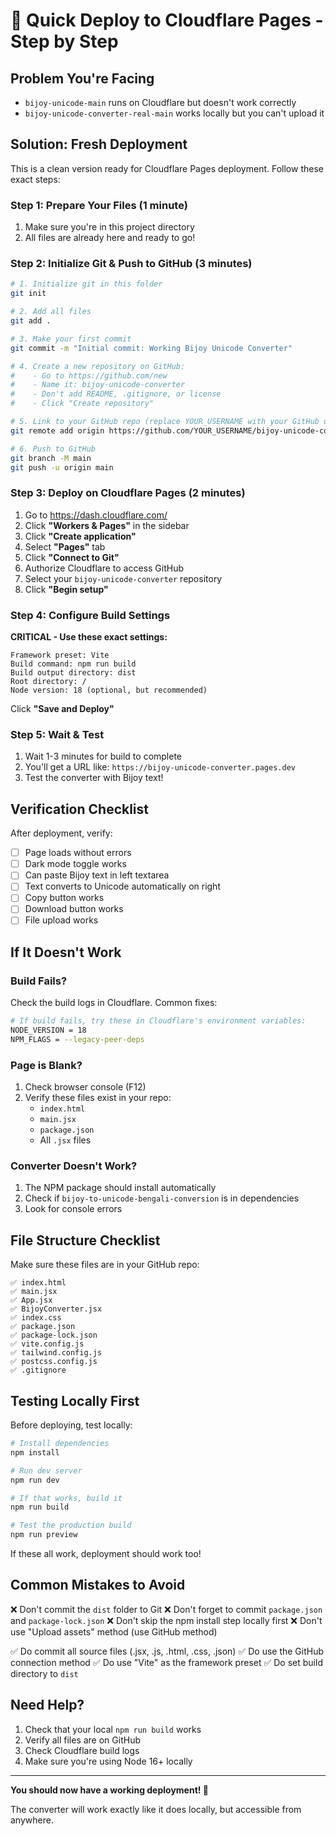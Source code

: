 # 🚀 Quick Deploy to Cloudflare Pages - Step by Step

## Problem You're Facing
- `bijoy-unicode-main` runs on Cloudflare but doesn't work correctly
- `bijoy-unicode-converter-real-main` works locally but you can't upload it

## Solution: Fresh Deployment

This is a clean version ready for Cloudflare Pages deployment. Follow these exact steps:

### Step 1: Prepare Your Files (1 minute)

1. Make sure you're in this project directory
2. All files are already here and ready to go!

### Step 2: Initialize Git & Push to GitHub (3 minutes)

```bash
# 1. Initialize git in this folder
git init

# 2. Add all files
git add .

# 3. Make your first commit
git commit -m "Initial commit: Working Bijoy Unicode Converter"

# 4. Create a new repository on GitHub:
#    - Go to https://github.com/new
#    - Name it: bijoy-unicode-converter
#    - Don't add README, .gitignore, or license
#    - Click "Create repository"

# 5. Link to your GitHub repo (replace YOUR_USERNAME with your GitHub username)
git remote add origin https://github.com/YOUR_USERNAME/bijoy-unicode-converter.git

# 6. Push to GitHub
git branch -M main
git push -u origin main
```

### Step 3: Deploy on Cloudflare Pages (2 minutes)

1. Go to https://dash.cloudflare.com/
2. Click **"Workers & Pages"** in the sidebar
3. Click **"Create application"**
4. Select **"Pages"** tab
5. Click **"Connect to Git"**
6. Authorize Cloudflare to access GitHub
7. Select your `bijoy-unicode-converter` repository
8. Click **"Begin setup"**

### Step 4: Configure Build Settings

**CRITICAL - Use these exact settings:**

```
Framework preset: Vite
Build command: npm run build
Build output directory: dist
Root directory: /
Node version: 18 (optional, but recommended)
```

Click **"Save and Deploy"**

### Step 5: Wait & Test

1. Wait 1-3 minutes for build to complete
2. You'll get a URL like: `https://bijoy-unicode-converter.pages.dev`
3. Test the converter with Bijoy text!

## Verification Checklist

After deployment, verify:
- [ ] Page loads without errors
- [ ] Dark mode toggle works
- [ ] Can paste Bijoy text in left textarea
- [ ] Text converts to Unicode automatically on right
- [ ] Copy button works
- [ ] Download button works
- [ ] File upload works

## If It Doesn't Work

### Build Fails?
Check the build logs in Cloudflare. Common fixes:
```bash
# If build fails, try these in Cloudflare's environment variables:
NODE_VERSION = 18
NPM_FLAGS = --legacy-peer-deps
```

### Page is Blank?
1. Check browser console (F12)
2. Verify these files exist in your repo:
   - `index.html`
   - `main.jsx`
   - `package.json`
   - All `.jsx` files

### Converter Doesn't Work?
1. The NPM package should install automatically
2. Check if `bijoy-to-unicode-bengali-conversion` is in dependencies
3. Look for console errors

## File Structure Checklist

Make sure these files are in your GitHub repo:
```
✅ index.html
✅ main.jsx
✅ App.jsx
✅ BijoyConverter.jsx
✅ index.css
✅ package.json
✅ package-lock.json
✅ vite.config.js
✅ tailwind.config.js
✅ postcss.config.js
✅ .gitignore
```

## Testing Locally First

Before deploying, test locally:
```bash
# Install dependencies
npm install

# Run dev server
npm run dev

# If that works, build it
npm run build

# Test the production build
npm run preview
```

If these all work, deployment should work too!

## Common Mistakes to Avoid

❌ Don't commit the `dist` folder to Git
❌ Don't forget to commit `package.json` and `package-lock.json`
❌ Don't skip the npm install step locally first
❌ Don't use "Upload assets" method (use GitHub method)

✅ Do commit all source files (.jsx, .js, .html, .css, .json)
✅ Do use the GitHub connection method
✅ Do use "Vite" as the framework preset
✅ Do set build directory to `dist`

## Need Help?

1. Check that your local `npm run build` works
2. Verify all files are on GitHub
3. Check Cloudflare build logs
4. Make sure you're using Node 16+ locally

---

**You should now have a working deployment! 🎉**

The converter will work exactly like it does locally, but accessible from anywhere.

